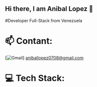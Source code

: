 ## Hi there, I am Anibal Lopez 👋
#Developer Full-Stack from Venezuela

# 📫 Contant:
[![Gmail](https://img.shields.io/badge/Gmail-D14836?style=for-the-badge&logo=gmail&logoColor=white)] aniballopez0708@gmail.com

# 💻 Tech Stack:
<!--
**Aniballopez7/Aniballopez7** is a ✨ _special_ ✨ repository because its `README.md` (this file) appears on your GitHub profile.

Here are some ideas to get you started:

- 🔭 I’m currently working on ...
- 🌱 I’m currently learning ...
- 👯 I’m looking to collaborate on ...
- 🤔 I’m looking for help with ...
- 💬 Ask me about ...
- 📫 How to reach me: ...
- 😄 Pronouns: ...
- ⚡ Fun fact: ...
-->
